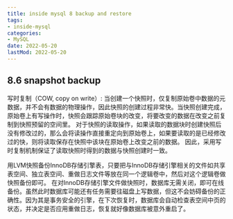 ```yaml
---
title: inside mysql 8 backup and restore
tags: 
- inside-mysql
categories: 
- MySQL
date: 2022-05-20
lastMod: 2022-05-20
---
```

## 8.6 snapshot backup

写时复制（COW, copy on write）: 当创建一个快照时，仅复制原始卷中数据的元数据，并不会有数据的物理操作，因此快照的创建过程非常快。当快照创建完成，原始卷上有写操作时，快照会跟踪原始卷块的改变，将要改变的数据在改变之前复制到快照预留的空间里。
对于快照的读取操作，如果读取的数据块时创建快照后没有修改过的，那么会将读操作直接重定向到原始卷上，如果要读取的是已经修改过的快，则将读取保存在快照中该块在原始卷上改变之前的数据。
因此，采用写时复制机制保证了读取快照时得到的数据与快照创建时一致。

用LVM快照备份InnoDB存储引擎表，只要把与InnoDB存储引擎相关的文件如共享表空间、独立表空间、重做日志文件等放在同一个逻辑卷中，然后对这个逻辑卷做快照备份即可。
在对InnoDB存储引擎文件做快照时，数据库无需关闭，即可在线备份。虽然此时数据库可能还有任务需要往磁盘上写数据，但这不会妨碍备份的正确性。因为其是事务安全的引擎，在下次恢复时，数据库会自动检查表空间中页的状态，并决定是否应用重做日志，恢复就好像数据库被意外重启了。
